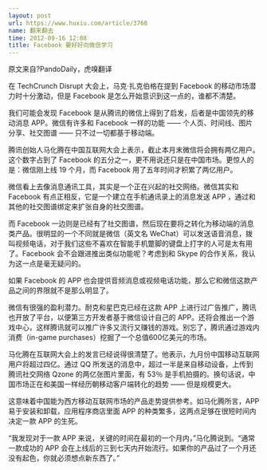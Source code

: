 ```yaml
---
layout: post
url: https://www.huxiu.com/article/3768
name: 翻来翻去
time: 2012-09-16 12:08
title: Facebook 要好好向微信学习
---
```

原文来自?PandoDaily，虎嗅翻译

在 TechCrunch Disrupt 大会上，马克·扎克伯格在提到 Facebook 的移动市场潜力时十分激动，但是 Facebook 是怎么开始意识到这一点的，谁都不清楚。

我们可能会发现 Facebook 是从腾讯的微信上得到了启发，后者是中国领先的移动消息 APP。微信有许多和 Facebook 一样的功能 —— 个人页、时间线、图片分享、社交图谱 —— 只不过一切都基于移动端。

腾讯创始人马化腾在中国互联网大会上表示，截止本月末微信将会拥有两亿用户。这个数字占到了 Facebook 的五分之一，更不用说还只是在中国市场。更惊人的是：微信刚上线 19 个月，而 Facebook 用了五年时间才积累了两亿用户。

微信看上去像消息通讯工具，其实是一个正在兴起的社交网络。微信其实和 Facebook 有点正相反，它是一个建立在手机通讯录上的消息发送 APP ，通过和其他的社交图谱绑定来扩张自身的社交图谱。

而 Facebook 一边则是已经有了社交图谱，然后现在要将之转化为移动端的消息类产品。很明显的一个不同就是微信（英文名 WeChat）可以发送语音消息，拨叫视频电话，对于我们这些不喜欢在智能手机蹩脚的键盘上打字的人可是太有用了。Facebook 会不会跟进推出类似功能呢？考虑到和 Skype 的合作关系，我认为这一点是毫无疑问的。

如果 Facebook 的 APP 也会提供音频消息或视频电话功能，那么它和微信这款产品之间的界限就不是那么明显了。

微信有很强的盈利潜力。耐克和星巴克已经在这款 APP 上进行过广告推广，腾讯也开放了平台，以便第三方开发者基于微信设计自己的 APP。还将会推出一个游戏中心，这样腾讯就可以推广许多又流行又赚钱的游戏。别忘了，腾讯通过游戏内消费（in-game purchases）挖掘了一个总值600亿美元的市场。

马化腾在互联网大会上的发言已经说得很清楚了。他表示，九月份中国移动互联网用户将超过四亿。通过 QQ 所发送的消息中，超过一半是来自移动设备，上传到腾讯社交网络 Qzone 的两亿张图片里面，有 53％ 是手机拍摄的。换句话说，中国市场正在和美国一样经历朝移动客户端转化的趋势 —— 但是规模更大。

这意味着中国能为西方移动互联网市场的产品走势提供参考。如马化腾所言，APP 易于安装和卸载，应用程序商店里面 APP 的种类繁多，这两点足够在很短时间内决定一款 APP 的生死。

“我发现对于一款 APP 来说，关键的时间在最初的一个月内，”马化腾说到。“通常一款成功的 APP 会在上线后的三到七天内开始流行。如果你的产品过了一个月还没有起色，你就必须想点新东西了。”


